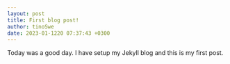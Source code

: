 ```yaml
---
layout: post
title: First blog post!
author: tinoSwe
date: 2023-01-1220 07:37:43 +0300
---
```


Today was a good day. I have setup my Jekyll blog and this is my first post.
